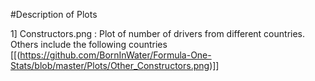 #Description of Plots 

1] Constructors.png : Plot of number of drivers from different countries.
Others include the following countries
[[(https://github.com/BornInWater/Formula-One-Stats/blob/master/Plots/Other_Constructors.png)]]
